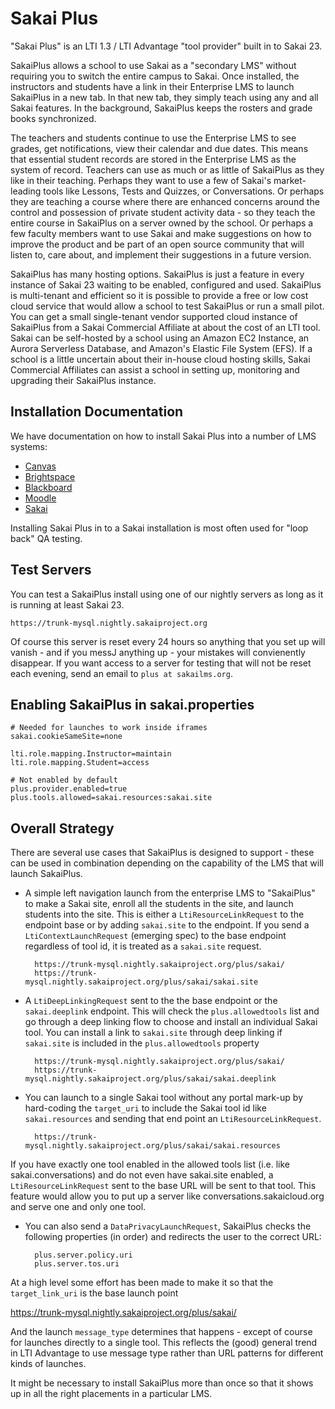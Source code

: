 Sakai Plus
==========

"Sakai Plus" is an LTI 1.3 / LTI Advantage "tool provider" built in to Sakai 23.

SakaiPlus allows a school to use Sakai as a "secondary LMS" without requiring you to
switch the entire campus to Sakai.  Once installed, the instructors and students have
a link in their Enterprise LMS to launch SakaiPlus in a new tab.  In that new tab,
they simply teach using any and all Sakai features. In the background, SakaiPlus keeps
the rosters and grade books synchronized.

The teachers and students continue to use the Enterprise LMS to see grades, get notifications,
view their calendar and due dates.  This means that essential student records are stored
in the Enterprise LMS as the system of record. Teachers can use as much or as little of
SakaiPlus as they like in their teaching.  Perhaps they want to use a few of Sakai's
market-leading tools like Lessons, Tests and Quizzes, or Conversations.  Or perhaps they
are teaching a course where there are enhanced concerns around the control and possession
of private student activity data - so they teach the entire course in SakaiPlus on a
server owned by the school.  Or perhaps a few faculty members want to use Sakai and
make suggestions on how to improve the product and be part of an open source community
that will listen to, care about, and implement their suggestions in a future version.

SakaiPlus has many hosting options.   SakaiPlus is just a feature in every instance
of Sakai 23 waiting to be enabled, configured and used.  SakaiPlus is multi-tenant
and efficient so it is possible to provide a free or low cost cloud service that
would allow a school to test SakaiPlus or run a small pilot.   You can get a small
single-tenant vendor supported cloud instance of SakaiPlus from a Sakai Commercial
Affiliate at about the cost of an LTI tool.   Sakai can be self-hosted by a school
using an Amazon EC2 Instance, an Aurora Serverless Database, and Amazon's Elastic
File System (EFS).   If a school is a little uncertain about their in-house cloud
hosting skills, Sakai Commercial Affiliates can assist a school in setting up,
monitoring and upgrading their SakaiPlus instance.

Installation Documentation
--------------------------

We have documentation on how to install Sakai Plus into a number of LMS systems:

* [Canvas](docs/INSTALL-CANVAS.md)
* [Brightspace](docs/INSTALL-BRIGHTSPACE.md)
* [Blackboard](docs/INSTALL-BLACKBOARD.md)
* [Moodle](docs/INSTALL-MOODLE.md)
* [Sakai](docs/INSTALL-SAKAI.md)

Installing Sakai Plus in to a Sakai installation is most often used for "loop back" QA testing.

Test Servers
------------

You can test a SakaiPlus install using one of our nightly servers as long as it is
running at least Sakai 23.

    https://trunk-mysql.nightly.sakaiproject.org

Of course this server is reset every 24 hours so anything that you set up will vanish - and if
you messJ anything up - your mistakes will convienently disappear.  If you want access to a server
for testing that will not be reset each evening, send an email to `plus at sakailms.org`.

Enabling SakaiPlus in sakai.properties
--------------------------------------

    # Needed for launches to work inside iframes
    sakai.cookieSameSite=none

    lti.role.mapping.Instructor=maintain
    lti.role.mapping.Student=access

    # Not enabled by default
    plus.provider.enabled=true
    plus.tools.allowed=sakai.resources:sakai.site

Overall Strategy
----------------

There are several use cases that SakaiPlus is designed to support - these can be used in combination
depending on the capability of the LMS that will launch SakaiPlus.

* A simple left navigation launch from the enterprise LMS to "SakaiPlus" to make a Sakai site, enroll all
the students in the site, and launch students into the site. This is either a `LtiResourceLinkRequest` to
the endpoint base or by adding `sakai.site` to the endpoint.  If you send a `LtiContextLaunchRequest` (emerging spec)
to the base endpoint regardless of tool id, it is treated as a `sakai.site` request.

        https://trunk-mysql.nightly.sakaiproject.org/plus/sakai/
        https://trunk-mysql.nightly.sakaiproject.org/plus/sakai/sakai.site

* A `LtiDeepLinkingRequest` sent to the the base endpoint or the `sakai.deeplink` endpoint.   This will
check the `plus.allowedtools` list and go through a deep linking flow to choose and install an
individual Sakai tool.  You can install a link to `sakai.site` through deep linking if `sakai.site`
is included in the `plus.allowedtools` property

        https://trunk-mysql.nightly.sakaiproject.org/plus/sakai/
        https://trunk-mysql.nightly.sakaiproject.org/plus/sakai/sakai.deeplink

* You can launch to a single Sakai tool without any portal mark-up by hard-coding the `target_uri` to
include the Sakai tool id like `sakai.resources` and sending that end point an `LtiResourceLinkRequest`.

        https://trunk-mysql.nightly.sakaiproject.org/plus/sakai/sakai.resources

If you have exactly one tool enabled in the allowed tools list (i.e. like sakai.conversations) and do not
even have sakai.site enabled, a `LtiResourceLinkRequest` sent to the base URL will be sent to that tool.
This feature would allow you to put up a server like conversations.sakaicloud.org and serve one and
only one tool.

* You can also send a `DataPrivacyLaunchRequest`, SakaiPlus checks the following properties (in order)
and redirects the user to the correct URL:

        plus.server.policy.uri
        plus.server.tos.uri

At a high level some effort has been made to make it so that the `target_link_uri` is the base launch point

   https://trunk-mysql.nightly.sakaiproject.org/plus/sakai/

And the launch `message_type` determines that happens - except of course for launches directly to a single
tool.  This reflects the (good) general trend in LTI Advantage to use message type rather than URL patterns
for different kinds of launches.

It might be necessary to install SakaiPlus more than once so that it shows up in all the right placements
in a particular LMS.

